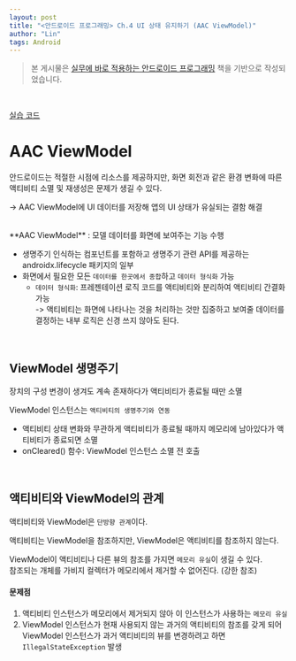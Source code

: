 ```yaml
---
layout: post
title: "<안드로이드 프로그래밍> Ch.4 UI 상태 유지하기 (AAC ViewModel)"
author: "Lin"
tags: Android
---
```


> 본 게시물은 [실무에 바로 적용하는 안드로이드 프로그래밍](https://book.naver.com/bookdb/book_detail.nhn?bid=18123166) 책을 기반으로 작성되었습니다.

<br>

[실습 코드](https://github.com/lin9703/android-practice-code/tree/main/GeoQuiz)

# AAC ViewModel
안드로이드는 적절한 시점에 리소스를 제공하지만, 화면 회전과 같은 환경 변화에 따른 액티비티 소멸 및 재생성은 문제가 생길 수 있다.

-> AAC ViewModel에 UI 데이터를 저장해 앱의 UI 상태가 유실되는 결함 해결 

<br>
**AAC ViewModel** : 모델 데이터를 화면에 보여주는 기능 수행 

- 생명주기 인식하는 컴포넌트를 포함하고 생명주기 관련 API를 제공하는 androidx.lifecycle 패키지의 일부 
- 화면에서 필요한 모든 `데이터를 한곳에서 종합`하고 `데이터 형식화` 가능 
    - `데이터 형식화`: 프레젠테이션 로직 코드를 액티비티와 분리하여 액티비티 간결화 가능 <br>
        -> 액티비티는 화면에 나타나는 것을 처리하는 것만 집중하고 보여줄 데이터를 결정하는 내부 로직은 신경 쓰지 않아도 된다.

<br>

## ViewModel 생명주기 
장치의 구성 변경이 생겨도 계속 존재하다가 액티비티가 종료될 때만 소멸

ViewModel 인스턴스는 `액티비티의 생명주기와 연동`
- 액티비티 상태 변화와 무관하게 액티비티가 종료될 때까지 메모리에 남아있다가 액티비티가 종료되면 소멸 
- onCleared() 함수: ViewModel 인스턴스 소멸 전 호출 

<br>

## 액티비티와 ViewModel의 관계 

액티비티와 ViewModel은 `단방향 관계`이다.

액티비티는 ViewModel을 참조하지만, ViewModel은 액티비티를 참조하지 않는다.

ViewModel이 액티비티나 다른 뷰의 참조를 가지면 `메모리 유실`이 생길 수 있다. <br>
참조되는 개체를 가비지 컬렉터가 메모리에서 제거할 수 없어진다. (강한 참조) <br>
#### 문제점 
1. 액티비티 인스턴스가 메모리에서 제거되지 않아 이 인스턴스가 사용하는 `메모리 유실`
2. ViewModel 인스턴스가 현재 사용되지 않는 과거의 액티비티의 참조를 갖게 되어 ViewModel 인스턴스가 과거 액티비티의 뷰를 변경하려고 하면 `IllegalStateException` 발생 

<br>

